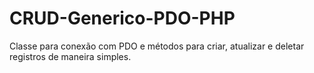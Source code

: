 # CRUD-Generico-PDO-PHP
Classe para conexão com PDO e métodos para criar, atualizar e deletar registros de maneira simples.
